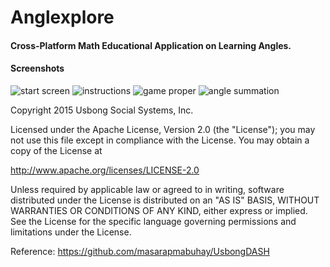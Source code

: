 # Anglexplore
#### Cross-Platform Math Educational Application on Learning Angles. 

#### Screenshots

![start screen](http://i.imgur.com/7kXDPH3.png)
![instructions](http://i.imgur.com/irbMgyR.png)
![game proper](http://i.imgur.com/IDL8gKw.png)
![angle summation](http://i.imgur.com/hX3dmnz.png)

Copyright 2015 Usbong Social Systems, Inc.

Licensed under the Apache License, Version 2.0 (the "License"); you may not use this file except in compliance with the License. You may obtain a copy of the License at

http://www.apache.org/licenses/LICENSE-2.0

Unless required by applicable law or agreed to in writing, software distributed under the License is distributed on an "AS IS" BASIS, WITHOUT WARRANTIES OR CONDITIONS OF ANY KIND, either express or implied. See the License for the specific language governing permissions and limitations under the License.

Reference: https://github.com/masarapmabuhay/UsbongDASH
